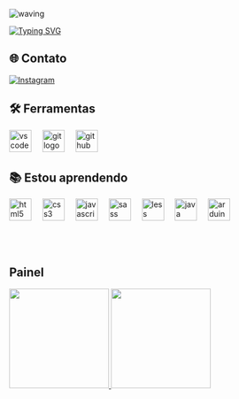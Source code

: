 
![waving](https://capsule-render.vercel.app/api?type=waving&height=200&text=PedroVaz%20&fontAlignY=40&color=gradient)

[![Typing SVG](https://readme-typing-svg.herokuapp.com/?color=ffff&size=35&center=true&vCenter=true&width=1000&lines=Olá,+meu+nome+é+Pedro+Vaz;Tenho+14+anos;sou+de+São+Paulo;Desenvolvedor+Front-end;Seja+bem+vindo!+:%29)](https://git.io/typing-svg)

## 🌐 Contato
[![Instagram](https://img.shields.io/badge/Instagram-%23E4405F.svg?logo=Instagram&logoColor=white)](https://www.instagram.com/pedro_vazn/?next=%2F)


## 🛠 Ferramentas

<div align="left">
  <img src="https://cdn.jsdelivr.net/gh/devicons/devicon/icons/vscode/vscode-original.svg" height="40" alt="vscode logo"  />
  <img width="12" />
  <img src="https://cdn.jsdelivr.net/gh/devicons/devicon/icons/git/git-original.svg" height="40" alt="git logo"  />
  <img width="12" />
  <img src="https://cdn.jsdelivr.net/gh/devicons/devicon/icons/github/github-original.svg" height="40" alt="github logo"  />
</div>

## 📚 Estou aprendendo
<div align="left">
  <img src="https://cdn.jsdelivr.net/gh/devicons/devicon/icons/html5/html5-original.svg" height="40" alt="html5 logo"  />
  <img width="12" />
  <img src="https://cdn.jsdelivr.net/gh/devicons/devicon/icons/css3/css3-original.svg" height="40" alt="css3 logo"  />
  <img width="12" />
  <img src="https://cdn.jsdelivr.net/gh/devicons/devicon/icons/javascript/javascript-original.svg" height="40" alt="javascript logo"  />
  <img width="12" />
  <img src="https://cdn.jsdelivr.net/gh/devicons/devicon/icons/sass/sass-original.svg" height="40" alt="sass logo"  />
  <img width="12" />
  <img src="https://cdn.jsdelivr.net/gh/devicons/devicon/icons/less/less-plain-wordmark.svg" height="40" alt="less logo"  />
  <img width="12" />
  <img src="https://cdn.jsdelivr.net/gh/devicons/devicon/icons/java/java-original.svg" height="40" alt="java logo"  />
  <img width="12" />
  <img src="https://cdn.jsdelivr.net/gh/devicons/devicon/icons/arduino/arduino-original.svg" height="40" alt="arduino logo"  />
</div>

<br><br>

## Painel
<div> 
<a href="https://github.com/PedroVazN"> <img height="180em" src="https://github-readme-stats.vercel.app/api/top-langs/?username=PedroVazN&layout=compact&langs_count=7&theme=dracula"/> <img height="180em" src="https://github-readme-stats.vercel.app/api?username=PedroVazN&show_icons=true&theme=dracula&include_all_commits=true&count_private=true"/> 
</div>

